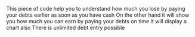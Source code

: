 This piece of code help you to understand how much you lose by paying your debts earlier as soon as you have cash
On the other hand it will show you how much you can earn by paying your debts on time
It will display a chart also
There is unlimited debt entry possible
